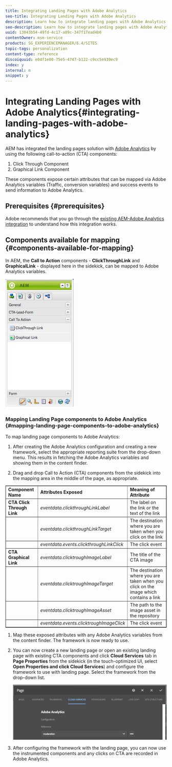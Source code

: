 ```yaml
---
title: Integrating Landing Pages with Adobe Analytics
seo-title: Integrating Landing Pages with Adobe Analytics
description: Learn how to integrate landing pages with Adobe Analytics.
seo-description: Learn how to integrate landing pages with Adobe Analytics.
uuid: 13043b54-49fd-4c17-a89c-347f17ead4b6
contentOwner: msm-service
products: SG_EXPERIENCEMANAGER/6.4/SITES
topic-tags: personalization
content-type: reference
discoiquuid: e04f1e00-75e5-4747-b122-c9cc5e939ec9
index: y
internal: n
snippet: y
---
```


# Integrating Landing Pages with Adobe Analytics{#integrating-landing-pages-with-adobe-analytics}

AEM has integrated the landing pages solution with [Adobe Analytics](http://www.omniture.com/en/products/analytics/sitecatalyst) by using the following call-to-action (CTA) components:

1. Click Through Component
1. Graphical Link Component

These components expose certain attributes that can be mapped via Adobe Analytics variables (Traffic, conversion variables) and success events to send information to Adobe Analytics.

## Prerequisites {#prerequisites}

Adobe recommends that you go through the [existing AEM-Adobe Analytics integration](../../../sites/administering/using/adobeanalytics.md) to understand how this integration works.

## Components available for mapping {#components-available-for-mapping}

In AEM, the **Call to Action** components - **ClickThroughLink** and **GraphicalLink** - displayed here in the sidekick, can be mapped to Adobe Analytics variables.

![](assets/chlimage_1-21.jpeg)

### Mapping Landing Page components to Adobe Analytics {#mapping-landing-page-components-to-adobe-analytics}

To map landing page components to Adobe Analytics:

1. After creating the Adobe Analytics configuration and creating a new framework, select the appropriate reporting suite from the drop-down menu. This results in fetching the Adobe Analytics variables and showing them in the content finder.
1. Drag and drop Call to Action (CTA) components from the sidekick into the mapping area in the middle of the page, as appropriate.

   <!--
   Comment Type: draft

   <img imageRotate="0" src="assets/chlimage_1-29.png" />
   -->

<table border="1" cellpadding="1" cellspacing="0" width="100%"> 
 <tbody>
  <tr>
   <td><strong>Component Name</strong></td> 
   <td><strong>Attributes Exposed</strong></td> 
   <td><strong>Meaning of Attribute</strong></td> 
  </tr>
  <tr>
   <td><strong>CTA Click Through Link</strong></td> 
   <td><i>eventdata.clickthroughLinkLabel</i> <br /> </td> 
   <td>The label on the link or the text of the link </td> 
  </tr>
  <tr>
   <td><br type="_moz" /> </td> 
   <td><i>eventdata.clickthroughLinkTarget</i> <br /> </td> 
   <td>The destination where you are taken when you click on the link </td> 
  </tr>
  <tr>
   <td><br type="_moz" /> </td> 
   <td><i>eventdata.events.clickthroughLinkClick</i> <br /> </td> 
   <td>The click event </td> 
  </tr>
  <tr>
   <td><strong>CTA Graphical Link</strong></td> 
   <td><i>eventdata.clicktroughImageLabel</i> <br /> </td> 
   <td>The title of the CTA image </td> 
  </tr>
  <tr>
   <td><br type="_moz" /> </td> 
   <td><i>eventdata.clicktroughImageTarget</i> <br /> </td> 
   <td>The destination where you are taken when you click on the image which contains a link</td> 
  </tr>
  <tr>
   <td><br type="_moz" /> </td> 
   <td><i>eventdata.clicktroughImageAsset</i> <br /> </td> 
   <td>The path to the image asset in the repository </td> 
  </tr>
  <tr>
   <td><br type="_moz" /> </td> 
   <td><i>eventdata.events.clicktroughImageClick</i> <br /> </td> 
   <td>The click event</td> 
  </tr>
 </tbody>
</table>

1. Map these exposed attributes with any Adobe Analytics variables from the content finder. The framework is now ready to use. 
1. You can now create a new landing page or open an existing landing page with existing CTA components and click **Cloud Services** tab in **Page Properties** from the sidekick (in the touch-optimized UI, select **Open Properties **and** **click** Cloud Services**) and configure the framework to use with landing page. Select the framework from the drop-down list.

   ![](assets/chlimage_1-30.png)

1. After configuring the framework with the landing page, you can now use the instrumented components and any clicks on CTA are recorded in Adobe Analytics.

